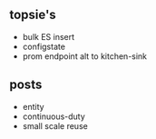 
## topsie's

- bulk ES insert
- configstate
- prom endpoint alt to kitchen-sink


## posts

- entity
- continuous-duty
- small scale reuse

